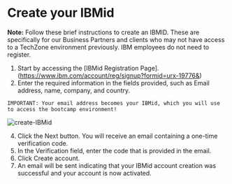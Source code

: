 # Create your IBMid

**Note:**  Follow these brief instructions to create an IBMID. These are specifically for our Business Partners and clients who may not have access to a TechZone environment previously. IBM employees do not need to register.

1. Start by accessing the [IBMid Registration Page].(https://www.ibm.com/account/reg/signup?formid=urx-19776&)
2. Enter the required information in the fields provided, such as Email address, name, company, and country.

```IMPORTANT: Your email address becomes your IBMid, which you will use to access the bootcamp environment!```


![create-IBMid](assets/create-your-IBMid.png)

4. Click the Next button. You will receive an email containing a one-time verification code.
5. In the Verification field, enter the code that is provided in the email.
6. Click Create account.
7. An email will be sent indicating that your IBMid account creation was successful and your account is now activated.    
